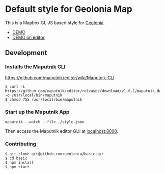 # Default style for Geolonia Map

This is a Mapbox GL JS based style for [Geolonia](https://geolonia.com/).

* [DEMO](https://geolonia.github.io/preview/#geolonia/basic)
* [DEMO on editor](https://editor.geolonia.com/?style=https://raw.githubusercontent.com/geolonia/basic/master/style.json)

## Development

### Installs the Maputnik CLI

https://github.com/maputnik/editor/wiki/Maputnik-CLI

```
$ curl -L https://github.com/maputnik/editor/releases/download/v1.6.1/maputnik_darwin -o /usr/local/bin/maputnik
$ chmod 755 /usr/local/bin/maputnik
```

### Start up the Maputnik App

```
maputnik --watch --file ./style.json
```

Then access the Maputnik editor GUI at [localhost:8000](https://localhost:8000/).

### Contributing

```
$ git clone git@github.com:geolonia/basic.git
$ cd basic
$ npm install
$ npm start
```
